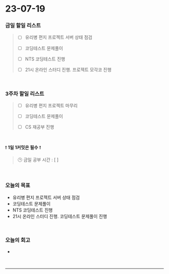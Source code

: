 # 23-07-19
### 금일 할일 리스트
> - [ ]  유리병 편지 프로젝트 서버 상태 점검
>
> - [ ]  코딩테스트 문제풀이
>
> - [ ]  NTS 코딩테스트 진행
>
> - [ ]  21시 온라인 스터디 진행. 프로젝트 모각코 진행


<br/>

### 3주차 할일 리스트  
> - [ ]  유리병 편지 프로젝트 마무리 
>
> - [ ]  코딩테스트 문제풀이
>
> - [ ]  CS 재공부 진행

<br/>

❗ **1일 1커밋은 필수** ❗
> 🕒 금일 공부 시간 : [  ]
  
<br/>

### 오늘의 목표
- 유리병 편지 프로젝트 서버 상태 점검
- 코딩테스트 문제풀이
- NTS 코딩테스트 진행
- 21시 온라인 스터디 진행. 코딩테스트 문제풀이 진행

<br>

### 오늘의 회고
- 

<br/>

------------  

